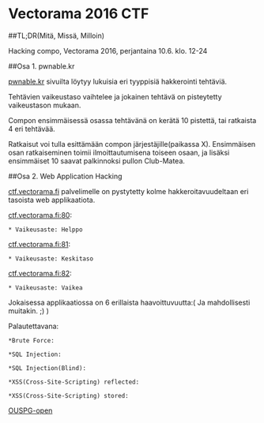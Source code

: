 # Vectorama 2016 CTF

##TL;DR(Mitä, Missä, Milloin)

Hacking compo, Vectorama 2016, perjantaina 10.6. klo. 12-24

##Osa 1. pwnable.kr

[pwnable.kr](http://pwnable.kr/play.php) sivuilta löytyy lukuisia eri tyyppisiä hakkerointi tehtäviä. 

Tehtävien vaikeustaso vaihtelee ja jokainen tehtävä on pisteytetty vaikeustason mukaan. 

Compon ensimmäisessä osassa tehtävänä on kerätä 10 pistettä, tai ratkaista 4 eri tehtävää.

Ratkaisut voi tulla esittämään compon järjestäjille(paikassa X). Ensimmäisen osan ratkaiseminen
toimii ilmoittautumisena toiseen osaan, ja lisäksi ensimmäiset 10 saavat palkinnoksi pullon Club-Matea.  


##Osa 2. Web Application Hacking

[ctf.vectorama.fi](ctf.vectorama.fi) palvelimelle on pystytetty kolme hakkeroitavuudeltaan eri tasoista web applikaatiota.

[ctf.vectorama.fi:80](ctf.vectorama.fi:80): 
	
	* Vaikeusaste: Helppo

[ctf.vectorama.fi:81](ctf.vectorama.fi:81): 
	
	* Vaikeusaste: Keskitaso

[ctf.vectorama.fi:82](ctf.vectorama.fi:82): 
	
	* Vaikeusaste: Vaikea

Jokaisessa applikaatiossa on 6 erillaista haavoittuvuutta:( Ja mahdollisesti muitakin. ;) ) 

Palautettavana:

	*Brute Force: 
	
	*SQL Injection:  
	
	*SQL Injection(Blind):
	
	*XSS(Cross-Site-Scripting) reflected:
	
	*XSS(Cross-Site-Scripting) stored:


 [OUSPG-open](https://github.com/ouspg/ouspg-open)